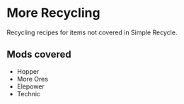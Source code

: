 # More Recycling
Recycling recipes for items not covered in Simple Recycle.

## Mods covered
* Hopper
* More Ores
* Elepower
* Technic
